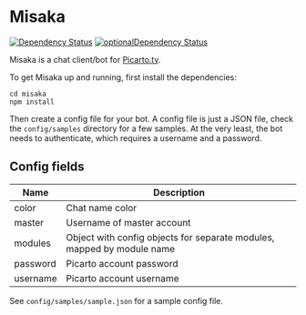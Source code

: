 Misaka
======

[![Dependency Status](https://david-dm.org/saneki/misaka.svg)](https://david-dm.org/saneki/misaka) [![optionalDependency Status](https://david-dm.org/saneki/misaka/optional-status.svg)](https://david-dm.org/saneki/misaka#info=optionalDependencies)

Misaka is a chat client/bot for [Picarto.tv].

To get Misaka up and running, first install the dependencies:
```
cd misaka
npm install
```

Then create a config file for your bot. A config file is just a JSON
file, check the `config/samples` directory for a few samples. At the
very least, the bot needs to authenticate, which requires a username
and a password.


Config fields
-------------

Name       | Description
---------- | ----------------------------------------------------------------------
color      | Chat name color
master     | Username of master account
modules    | Object with config objects for separate modules, mapped by module name
password   | Picarto account password
username   | Picarto account username

See `config/samples/sample.json` for a sample config file.


[Picarto.tv]:https://www.picarto.tv
